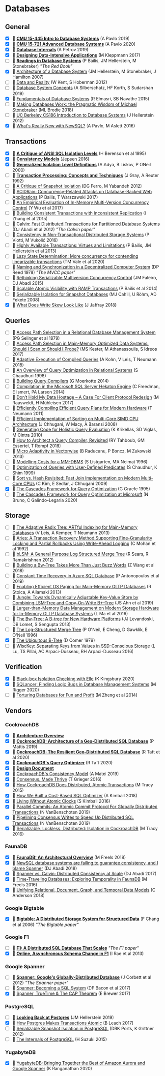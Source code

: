 # Databases

## General

- [x] 🎥 [**CMU 15-445 Intro to Database Systems**](https://www.youtube.com/playlist?list=PLSE8ODhjZXjbohkNBWQs_otTrBTrjyohi) (A Pavlo 2019)
- [x] 🎥 [**CMU 15-721 Advanced Database Systems**](https://www.youtube.com/playlist?list=PLSE8ODhjZXjasmrEd2_Yi1deeE360zv5O) (A Pavlo 2020)
- [x] 📖 [**Database Internals**](https://www.databass.dev) (A Petrov 2019)
- [x] 📖 [**Designing Data-Intensive Applications**](https://dataintensive.net/) (M Kleppmann 2017)
- [ ] 📄 [**Readings in Database Systems**](http://www.redbook.io) (P Bailis, JM Hellerstein, M Stonebraker) _"The Red Book"_
- [x] 📄 [Architecture of a Database System](http://db.cs.berkeley.edu/papers/fntdb07-architecture.pdf) (JM Hellerstein, M Stonebraker, J Hamilton 2007)
- [ ] 📖 [Data and Reality](https://www.amazon.com/Data-Reality-Perspective-Perceiving-Information/dp/1935504215) (W Kent, S Hoberman 2012)
- [ ] 📖 [Database System Concepts](https://www.db-book.com/db7/index.html) (A Silberschatz, HF Korth, S Sudarshan 2019)
- [x] 📖 [Fundamentals of Database Systems](https://www.amazon.com/Fundamentals-Database-Systems-Ramez-Elmasri/dp/0133970779) (R Elmasri, SB Navathe 2015)
- [ ] 📖 [Making Databases Work: the Pragmatic Wisdom of Michael Stonebraker](https://dl.acm.org/doi/book/10.1145/3226595) (ML Brodie 2018)
- [ ] 🎥 [UC Berkeley CS186 Introduction to Database Systems](https://archive.org/details/UCBerkeley_Course_Computer_Science_186#) (J Hellerstein 2012)
- [x] 📄 [What's Really New with NewSQL?](https://db.cs.cmu.edu/papers/2016/pavlo-newsql-sigmodrec2016.pdf) (A Pavlo, M Aslett 2016)

## Transactions

- [x] 📄 [**A Critique of ANSI SQL Isolation Levels**](https://www.microsoft.com/en-us/research/wp-content/uploads/2016/02/tr-95-51.pdf) (H Berenson et al 1995)
- [x] 🔗 [**Consistency Models**](https://jepsen.io/consistency) (Jepsen 2016)
- [x] 📄 [**Generalized Isolation Level Definitions**](http://pmg.csail.mit.edu/papers/icde00.pdf) (A Adya, B Liskov, P ONeil 2000)
- [ ] 📖 [**Transaction Processing: Concepts and Techniques**](https://www.amazon.com/Transaction-Processing-Concepts-Techniques-Management/dp/1558601902#customerReviews) (J Gray, A Reuter 1992)
- [ ] 📄 [A Critique of Snapshot Isolation](https://dl.acm.org/doi/pdf/10.1145/2168836.2168853) (DG Ferro, M Yabandeh 2012)
- [ ] 📄 [ACIDRain: Concurrency-Related Attacks on Database-Backed Web Applications](http://www.bailis.org/papers/acidrain-sigmod2017.pdf) (P Bailis, T Warszawski 2017)
- [ ] 📄 [An Empirical Evaluation of In-Memory Multi-Version Concurrency Control](https://yingjunwu.github.io/papers/vldb2017.pdf) (Y Wu et al 2017)
- [ ] 📄 [Building Consistent Transactions with Inconsistent Replication](http://delivery.acm.org/10.1145/2820000/2815404/p263-zhang.pdf) (I Zhang et al 2015)
- [ ] 📄 [Calvin: Fast Distributed Transactions for Partitioned Database Systems](http://cs.yale.edu/homes/thomson/publications/calvin-sigmod12.pdf) (DJ Abadi et al 2012) _"The Calvin paper"_
- [ ] 📄 [Consistency in Non-Transactional Distributed Storage Systems](https://arxiv.org/pdf/1512.00168.pdf) (P Viotti, M Vukolić 2016)
- [ ] 📄 [Highly Available Transactions: Virtues and Limitations](http://www.vldb.org/pvldb/vol7/p181-bailis.pdf) (P Bailis, JM Hellerstein et al 2013)
- [ ] 📄 [Lazy State Determination: More concurrency for contending linearizable transactions](https://arxiv.org/pdf/2007.09733.pdf) (TM Vale et al 2020)
- [ ] 📄 [Naming and Synchronization in a Decentralized Computer System](https://dspace.mit.edu/bitstream/handle/1721.1/16279/05331643-MIT.pdf) (DP Reed 1978) _"The MVCC paper"_
- [ ] 📄 [Rethinking Serializable Multiversion Concurrency Control](http://www.jmfaleiro.com/pubs/multiversion-vldb2015.pdf) (JM Faleiro, DJ Abadi 2015)
- [ ] 📄 [Scalable Atomic Visibility with RAMP Transactions](http://www.bailis.org/papers/ramp-sigmod2014.pdf) (P Bailis et al 2014)
- [ ] 📄 [Serializable Isolation for Snapshot Databases](https://courses.cs.washington.edu/courses/cse444/08au/544M/READING-LIST/fekete-sigmod2008.pdf) (MJ Cahill, U Röhm, AD Fekete 2008)
- [x] 💬 [What Does Write Skew Look Like](http://justinjaffray.com/what-does-write-skew-look-like/) (J Jaffray 2018)

## Queries

- [ ] 📄 [Access Path Selection in a Relational Database Management System](https://www2.cs.duke.edu/courses/compsci516/cps216/spring03/papers/selinger-etal-1979.pdf) (PG Selinger et al 1979)
- [ ] 📄 [Access Path Selection in Main-Memory Optimized Data Systems: Should I Scan or Should I Probe?](https://www.eecs.harvard.edu/~kester/files/accesspathselection.pdf) (MS Kester, M Athanassoulis, S Idreos 2017)
- [ ] 📄 [Adaptive Execution of Compiled Queries](https://db.in.tum.de/~leis/papers/adaptiveexecution.pdf) (A Kohn, V Leis, T Neumann 2018)
- [ ] 📄 [An Overview of Query Optimization in Relational Systems](https://web.stanford.edu/class/cs345d-01/rl/chaudhuri98.pdf) (S Chaudhuri 1998)
- [ ] 📖 [Building Query Compilers](http://pi3.informatik.uni-mannheim.de/~moer/querycompiler.pdf) (G Moerkotte 2014)
- [ ] 📄 [Compilation in the Microsoft SQL Server Hekaton Engine](https://15721.courses.cs.cmu.edu/spring2016/papers/freedman-ieee2014.pdf) (C Freedman, E Ismert, PA Larson 2014)
- [ ] 📄 [Don’t Hold My Data Hostage – A Case For Client Protocol Redesign](http://www.vldb.org/pvldb/vol10/p1022-muehleisen.pdf) (M Raasweldt, H Mühleisen 2017)
- [ ] 📄 [Efficiently Compiling Efficient Query Plans for Modern Hardware](https://www.vldb.org/pvldb/vol4/p539-neumann.pdf) (T Neumann 2011)
- [ ] 📄 [Efficient Implementation of Sorting on Multi-Core SIMD CPU Architecture](https://pdfs.semanticscholar.org/ecdb/cdfc09f2e9905286e0f1ca2c3517012de57f.pdf) (J Chhugani, W Macy, A Baransi 2008)
- [ ] 📄 [Generating Code for Holistic Query Evaluation](https://w6113.github.io/files/papers/krikellas-icde2010.pdf) (K Krikellas, SD Viglas, M Cintra 2010)
- [ ] 📄 [How to Architect a Query Compiler, Revisited](https://www.cs.purdue.edu/homes/rompf/papers/tahboub-sigmod18.pdf) (RY Tahboub, GM Essertel, T Rompf 2018)
- [ ] 📄 [Micro Adaptivity in Vectorwise](https://15721.courses.cs.cmu.edu/spring2020/papers/14-compilation/p1231-raducanu.pdf) (B Raducanu, P Boncz, M Zukowski 2013)
- [ ] 📄 [Modelling Costs for a MM-DBMS](http://gram.eng.uci.edu/faculty/klin/rtdb/LM.ps) (S Listgarten, MA Neimat 1996)
- [ ] 📄 [Optimization of Queries with User-Defined Predicates](http://www.vldb.org/conf/1996/P087.PDF) (S Chaudhur, K Shim 1999)
- [ ] 📄 [Sort vs. Hash Revisited: Fast Join Implementation on Modern Multi-Core CPUs](https://15721.courses.cs.cmu.edu/spring2018/papers/20-sortmergejoins/kim-vldb2009.pdf) (C Kim, E Sedlar, J Chhugani 2009)
- [x] 📄 [The Cascades Framework for Query Optimization](https://www.cse.iitb.ac.in/infolab/Data/Courses/CS632/Papers/Cascades-graefe.pdf) (G Graefe 1995)
- [ ] 🎥 [The Cascades Framework for Query Optimization at Microsoft](https://www.youtube.com/watch?v=pQe1LQJiXN0) (N Bruno, C Galindo-Legaria 2020)

## Storage

- [ ] 📄 [The Adaptive Radix Tree: ARTful Indexing for Main-Memory Databases](https://db.in.tum.de/~leis/papers/ART.pdf) (V Leis, A Kemper, T Neumann 2013)
- [ ] 📄 [Aries: A Transaction Recovery Method Supporting Fine-Granularity Locking and Partial Rollbacks Using Write-Ahead Logging](https://cs.stanford.edu/people/chrismre/cs345/rl/aries.pdf) (C Mohan et al 1992)
- [ ] 📄 [bLSM: A General Purpose Log Structured Merge Tree](http://www.eecs.harvard.edu/~margo/cs165/papers/gp-lsm.pdf) (R Sears, R Ramakrishnan 2012)
- [ ] 📄 [Building a Bw-Tree Takes More Than Just Buzz Words](http://www.cs.cmu.edu/~huanche1/publications/open_bwtree.pdf) (Z Wang et al 2018)
- [ ] 📄 [Constant Time Recovery in Azure SQL Database](https://www.microsoft.com/en-us/research/uploads/prod/2019/06/p700-antonopoulos.pdf) (P Antonopoulos et al 2019)
- [ ] 📄 [Enabling Efficient OS Paging for Main-Memory OLTP Databases](https://15721.courses.cs.cmu.edu/spring2016/papers/a7-stoica.pdf) (R Stoica, A Ailamaki 2013)
- [ ] 📄 [Jungle: Towards Dynamically Adjustable Key-Value Store by Combining LSM-Tree and Copy-On-Write B+-Tree](https://greensky00.github.io/pdf/jungle_hotstorage19.pdf) (JS Ahn et al 2019)
- [ ] 📄 [Larger-than-Memory Data Management on Modern Storage Hardware for In-Memory OLTP Database Systems](https://www.cc.gatech.edu/~jarulraj/papers/2016.caching.damon.pdf) (L Ma et al 2016)
- [ ] 📄 [The Bw-Tree: A B-tree for New Hardware Platforms](https://www.microsoft.com/en-us/research/wp-content/uploads/2016/02/bw-tree-icde2013-final.pdf) (JJ Levandoski, DB Lomet, S Sengupta 2013)
- [ ] 📄 [The Log-Structured Merge Tree](https://www.cs.umb.edu/~poneil/lsmtree.pdf) (P O'Neil, E Cheng, D Gawklik, E O'Neil 1996)
- [x] 📄 [The Ubiquitous B-Tree](http://cgi.di.uoa.gr/~ad/M149/ubiquitous_btree.pdf) (D Comer 1979)
- [ ] 📄 [WiscKey: Separating Keys from Values in SSD-Conscious Storage](https://www.usenix.org/system/files/conference/fast16/fast16-papers-lu.pdf) (L Lu, TS Pillai, AC Arpaci-Dusseau, RH Arpaci-Dusseau 2016)

## Verification

- [x] 🎥 [Black-box Isolation Checking with Elle](https://www.youtube.com/watch?v=OPJ_IcdSqig) (K Kingsbury 2020)
- [x] 🎥 [SQLancer: Finding Logic Bugs in Database Management Systems](https://www.youtube.com/watch?v=Np46NQ6lqP8) (M Rigger 2020)
- [ ] 📄 [Torturing Databases for Fun and Profit](https://www.usenix.org/system/files/conference/osdi14/osdi14-paper-zheng_mai.pdf) (M Zheng et al 2014)

## Vendors

### CockroachDB

- [x] 🔗 [**Architecture Overview**](https://www.cockroachlabs.com/docs/stable/architecture/overview.html)
- [x] 🎥 [**CockroachDB: Architecture of a Geo-Distributed SQL Database**](https://www.infoq.com/presentations/cockroachdb-distributed-sql/) (P Mattis 2019)
- [x] 📄 [**CockroachDB: The Resilient Geo-Distributed SQL Database**](https://dl.acm.org/doi/pdf/10.1145/3318464.3386134) (R Taft et al 2020)
- [x] 🎥 [**CockroachDB's Query Optimizer**](https://www.youtube.com/watch?v=wHo-VtzTHx0) (R Taft 2020)
- [x] 🔗 [**Design Document**](https://github.com/cockroachdb/cockroach/blob/master/docs/design.md)
- [x] 💬 [CockroachDB's Consistency Model](https://www.cockroachlabs.com/blog/consistency-model/) (A Matei 2019)
- [x] 💬 [Consensus, Made Thrive](https://www.cockroachlabs.com/blog/consensus-made-thrive/) (T Grieger 2016)
- [x] 💬 [How CockroachDB Does Distributed, Atomic Transactions](https://www.cockroachlabs.com/blog/how-cockroachdb-distributes-atomic-transactions/) (M Tracy 2015)
- [x] 💬 [How We Built a Cost-Based SQL Optimizer](https://www.cockroachlabs.com/blog/building-cost-based-sql-optimizer/) (A Kimball 2018)
- [x] 💬 [Living Without Atomic Clocks](https://www.cockroachlabs.com/blog/living-without-atomic-clocks/) (S Kimball 2016)
- [x] 💬 [Parallel Commits: An Atomic Commit Protocol For Globally Distributed Transactions](https://www.cockroachlabs.com/blog/parallel-commits/) (N VanBenschoten 2019)
- [x] 💬 [Pipelining Consensus Writes to Speed Up Distributed SQL Transactions](https://www.cockroachlabs.com/blog/transaction-pipelining/) (N VanBenschoten 2019)
- [x] 💬 [Serializable, Lockless, Distributed: Isolation in CockroachDB](https://www.cockroachlabs.com/blog/serializable-lockless-distributed-isolation-cockroachdb/) (M Tracy 2016)

### FaunaDB

- [x] 📄 [**FaunaDB: An Architectural Overview**](https://fauna-assets.s3.amazonaws.com/public/FaunaDB-Technical-Whitepaper.pdf) (M Freels 2018)
- [x] 💬 [NewSQL database systems are failing to guarantee consistency, and I blame Spanner](http://dbmsmusings.blogspot.com/2018/09/newsql-database-systems-are-failing-to.html) (DJ Abadi 2018)
- [x] 💬 [Spanner vs. Calvin: Distributed Consistency at Scale](https://fauna.com/blog/distributed-consistency-at-scale-spanner-vs-calvin) (DJ Abadi 2017)
- [x] 💬 [Time-Traveling Databases: Exploring Temporality in FaunaDB](https://fauna.com/blog/time-traveling-databases) (M Freels 2016)
- [x] 💬 [Unifying Relational, Document, Graph, and Temporal Data Models](https://fauna.com/blog/unifying-relational-document-graph-and-temporal-data-models) (C Anderson 2018)

### Google Bigtable

- [x] 📄 [**Bigtable: A Distributed Storage System for Structured Data**](https://static.googleusercontent.com/media/research.google.com/en//archive/bigtable-osdi06.pdf) (F Chang et al 2006) _"The Bigtable paper"_

### Google F1

- [ ] 📄 [**F1: A Distributed SQL Database That Scales**](https://static.googleusercontent.com/media/research.google.com/en//pubs/archive/41344.pdf) _"The F1 paper"_
- [x] 📄 [**Online, Asynchronous Schema Change in F1**](https://static.googleusercontent.com/media/research.google.com/en//pubs/archive/41376.pdf) (I Rae et al 2013)

### Google Spanner

- [ ] 📄 [**Spanner: Google's Globally-Distributed Database**](http://static.googleusercontent.com/media/research.google.com/en//pubs/archive/39966.pdf) (J Corbett et al 2012) _"The Spanner paper"_
- [ ] 📄 [Spanner: Becoming a SQL System](https://dl.acm.org/doi/pdf/10.1145/3035918.3056103) (DF Bacon et al 2017)
- [x] 📄 [Spanner, TrueTime & The CAP Theorem](https://static.googleusercontent.com/media/research.google.com/en//pubs/archive/45855.pdf) (E Brewer 2017)

### PostgreSQL

- [ ] 📄 [**Looking Back at Postgres**](https://arxiv.org/pdf/1901.01973.pdf) (JM Hellerstein 2019)
- [x] 💬 [How Postgres Makes Transactions Atomic](https://brandur.org/postgres-atomicity) (B Leach 2017)
- [ ] 📄 [Serializable Snapshot Isolation in PostgreSQL](https://drkp.net/papers/ssi-vldb12.pdf) (DRK Ports, K Grittner 2012)
- [ ] 📖 [The Internals of PostgreSQL](http://www.interdb.jp/pg/) (H Suzuki 2015)

### YugabyteDB

- [x] 🎥 [YugabyteDB: Bringing Together the Best of Amazon Aurora and Google Spanner](https://www.youtube.com/watch?v=DAFQcYXK2-o) (K Ranganathan 2020)
